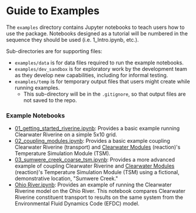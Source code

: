 # Guide to Examples

The `examples` directory contains Jupyter notebooks to teach users how to use the package. Notebooks designed as a tutorial will be numbered in the sequence they should be used (i.e. 1_Intro.ipynb, etc.).

Sub-directories are for supporting files:
- `examples/data` is for data files required to run the example notebooks.
- `examples/dev_sandbox` is for exploratory work by the development team as they develop new capabilities, including for informal testing.
- `examples/temp` is for temporary output files that users might create while running examples. 
  - This sub-directory will be in the `.gitignore`, so that output files are not saved to the repo.

### Example Notebooks
- [01_getting_started_riverine.ipynb](./01_getting_started_riverine.ipynb): Provides a basic example running Clearwater Riverine on a simple 5x10 grid.
- [02_coupling_modules.ipynb](./02_coupling_modules.ipynb): Provides a basic example coupling Clearwater Riverine (transport) and [Clearwater Modules](https://github.com/EcohydrologyTeam/ClearWater-modules) (reaction)'s Temperature Simulation Module (TSM).
- [03_sumwere_creek_coarse_tsm.ipynb](./03_sumwere_creek_coarse_tsm.ipynb): Provides a more advanced example of coupling Clearwater Riverine and [Clearwater Modules](https://github.com/EcohydrologyTeam/ClearWater-modules) (reaction)'s Temperature Simulation Module (TSM) using a fictional, demonstrative location, "Sumwere Creek."
- [Ohio River.ipynb](./Ohio%20River.ipynb): Provides an example of running the Clearwater Riverine model on the Ohio River. This notebook compares Clearwater Riverine constituent transport to results on the same system from the Environmental Fluid Dynamics Code (EFDC) model. 